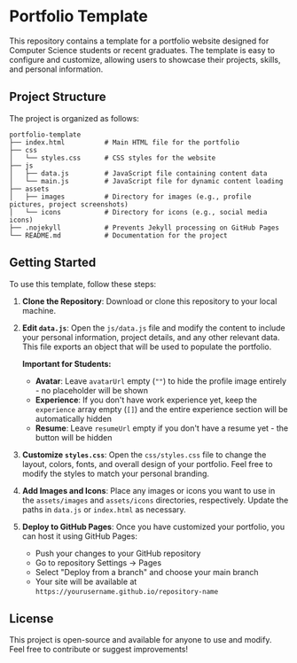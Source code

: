 # Portfolio Template

This repository contains a template for a portfolio website designed for Computer Science students or recent graduates. The template is easy to configure and customize, allowing users to showcase their projects, skills, and personal information.

## Project Structure

The project is organized as follows:

```
portfolio-template
├── index.html          # Main HTML file for the portfolio
├── css
│   └── styles.css      # CSS styles for the website
├── js
│   ├── data.js         # JavaScript file containing content data
│   └── main.js         # JavaScript file for dynamic content loading
├── assets
│   ├── images          # Directory for images (e.g., profile pictures, project screenshots)
│   └── icons           # Directory for icons (e.g., social media icons)
├── .nojekyll           # Prevents Jekyll processing on GitHub Pages
└── README.md           # Documentation for the project
```

## Getting Started

To use this template, follow these steps:

1. **Clone the Repository**: Download or clone this repository to your local machine.

2. **Edit `data.js`**: Open the `js/data.js` file and modify the content to include your personal information, project details, and any other relevant data. This file exports an object that will be used to populate the portfolio.

   **Important for Students:**

   - **Avatar**: Leave `avatarUrl` empty (`""`) to hide the profile image entirely - no placeholder will be shown
   - **Experience**: If you don't have work experience yet, keep the `experience` array empty (`[]`) and the entire experience section will be automatically hidden
   - **Resume**: Leave `resumeUrl` empty if you don't have a resume yet - the button will be hidden

3. **Customize `styles.css`**: Open the `css/styles.css` file to change the layout, colors, fonts, and overall design of your portfolio. Feel free to modify the styles to match your personal branding.

4. **Add Images and Icons**: Place any images or icons you want to use in the `assets/images` and `assets/icons` directories, respectively. Update the paths in `data.js` or `index.html` as necessary.

5. **Deploy to GitHub Pages**: Once you have customized your portfolio, you can host it using GitHub Pages:
   - Push your changes to your GitHub repository
   - Go to repository Settings → Pages
   - Select "Deploy from a branch" and choose your main branch
   - Your site will be available at `https://yourusername.github.io/repository-name`

## License

This project is open-source and available for anyone to use and modify. Feel free to contribute or suggest improvements!
